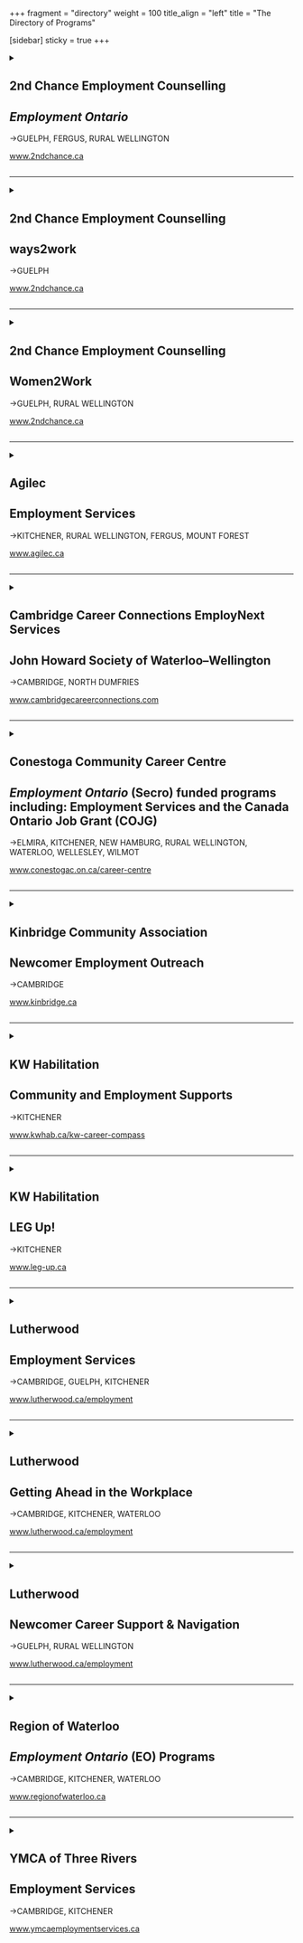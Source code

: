 +++
fragment = "directory"
weight = 100
title_align = "left"
title = "The Directory of Programs"


[sidebar]
  sticky = true
+++

<details>  
<summary>  
  
## 2nd Chance Employment Counselling  
## *Employment Ontario*  
→GUELPH, FERGUS, RURAL WELLINGTON  
  
www.2ndchance.ca  
  
</summary>  
  
#### What:  
- Employment Resource Centre  
- Job Boards  
- Access to computers, internet, photocopying  
- Access to training programs  
- 1 to 1 Assistance  
- Training incentives for businesses  
#### Who:  
Job Seekers  
#### When:  
**Fergus**  
Monday ‒ Friday at 8:30am‒4:00pm  
  
**Guelph—Norfolk Location**  
Monday ‒ Friday at 8:30am‒4:00pm  
  
**Guelph—Youth Resource Centre, Stone Road Mall**  
Monday ‒ Closed  
Tuesday & Thursday at 9:00am‒4:00pm  
Wednesday at 12:00pm–6:00pm  
#### Where:  
**Fergus**  
160 St. David Street South, Unit 104  
  
**Guelph—Norfolk Location**  
177 Norfolk Street  
  
**Guelph—Youth Resource Centre**  
Stone Road Mall  
435 Stone Road West, 2nd Floor  
#### Ask For:  
Guelph and Fergus locations  
(519) 823-2440  
  
</details>  
  
* * * * *  
  
<details>  
<summary>  
  
## 2nd Chance Employment Counselling  
## ways2work  
→GUELPH  
  
www.2ndchance.ca  
  
</summary>  
  
#### What:  
Group-based employability skills and work placement program  
#### Who:  
Youth up to the age of 30  
#### When:  
Monday ‒ Friday at 8:30am‒4:00pm  
#### Where:  
**Guelph** and **Wellington County**  
#### Ask For:  
(519) 823-2440  
  
</details>  
  
* * * * *  
  
<details>  
<summary>  
  
## 2nd Chance Employment Counselling  
## Women2Work  
→GUELPH, RURAL WELLINGTON  
  
www.2ndchance.ca  
  
</summary>  
  
#### What:  
Group-based employability skills and work placement program  
#### Who:  
Women of all ages with a disability  
#### When:  
Monday ‒ Friday at 8:30am‒4:00pm  
#### Where:  
**Guelph** and **Wellington County**  
#### Ask For:  
(519) 823-2440  
  
</details>  
  
* * * * *  
  
<details>  
<summary>  
  
## Agilec  
## Employment Services  
→KITCHENER, RURAL WELLINGTON, FERGUS, MOUNT FOREST  
  
www.agilec.ca  
  
</summary>  
  
#### What:  
- Our welcoming Resource and Information Centre offers friendly helpful staff support along with access to computers, fax, photocopier as well as resources and information about community and government programs  
- Employment Coaches will guide you through your job search journey by helping you decide what you want to do and how to go about doing it. For example: on the job training, Better Jobs Ontario (formerly Second Career), connecting with employers, interview skills and more!  
- When working one-on-one with you, our coaches will help identify your skills and experience to build your confidence to achieve new goals  
- Engaging workshops to develop job searching skills such as resume writing, interview preparation, networking and social media tools  
- Our supportive Job Development team offers a tailored approach to finding a job that is the right fit for you. This may include access to training, apprenticeships and assistance for on the job experience  
  
**Need help hiring?**  
Agilec can successfully address your recruitment and staff training needs. Here are just some of the ways:  
- Support in identifying human resource needs and filling vacancies  
- Information and resources about hiring a new employee  
- Access to job posting services  
- No Cost Advertising/Marketing for Job Postings  
- Office space and coordination of job fairs and interviewing  
- No Cost Pre-screening of Candidates  
- Funding for On the Job Training  
- Creation of Customized Training Plans  
- On the Job Coaching  
- Work Trials  
- Apprenticeships and funding opportunities available.  
#### Who:  
All are welcome  
#### When:  
**All Locations**  
Monday ‒ Friday at 8:30am‒4:30pm   
#### Where:  
**Fergus**  
370 Andrew Street West, Unit 2  
  
**Kitchener**  
385 Fairway Road South, Unit 205  
  
**Mount Forest**  
392 Main Street North, Unit 7  
#### Ask For:  
**Fergus**  
(519) 787-9333  
fergus@agilec.ca  
  
**Kitchener**  
(519) 576-2681  
kitchener@agilec.ca  
  
**Mount Forest**  
(519) 323-4540  
mtforest@agilec.ca  
  
</details>  
  
* * * * *  
  
<details>  
<summary>  
  
## Cambridge Career Connections EmployNext Services  
## John Howard Society of Waterloo–Wellington  
→CAMBRIDGE, NORTH DUMFRIES  
  
www.cambridgecareerconnections.com  
  
</summary>  
  
#### What:  
As an *Employment Ontario* service provider, we have free employment-related programs for job seekers, employers and educators.  
  
**For Job Seekers**  
- Assists job seekers to find and keep successful employment, training and apprenticeships  
- Connects job seekers to other community services and opportunities for overcoming barriers and life stabilization  
- Fully equipped and accessible resource room  
- Provides information and application assistance for Better Jobs Ontario funding for eligible participants  
  
**For Employers**  
- Job matching and placement services  
- Job boards, job fairs, and job marketing support  
- Incentives and supports for employment placements  
- Canada Ontario Job Grant for employee training and other training supports  
- Please call for more details on any of our programs or services  
#### Who:  
All ages are welcome  
#### When:  
Office hours:  
Monday ‒ Friday at 8:30am‒4:30pm  
#### Where:  
**Cambridge**  
40 Ainslie Street South  
(across the street from the bus terminal)  
**Langs**  
1145 Concession Road  
**Ayr**  
Variety of community settings  
#### Ask For:  
Employment Coordinator  
(519) 622-0815 ext. 223  
ccc@jhsww.ca  
  
</details>  
  
* * * * *  
  
<details>  
<summary>  
  
## Conestoga Community Career Centre  
## *Employment Ontario* (Secro) funded programs including: Employment Services and the Canada Ontario Job Grant (COJG)  
→ELMIRA, KITCHENER, NEW HAMBURG, RURAL WELLINGTON, WATERLOO, WELLESLEY, WILMOT  
  
www.conestogac.on.ca/career-centre  
  
</summary>  
  
#### What:  
Employment services are available to anyone seeking employment, career planning support, and training opportunities. Our experienced staff can open doors to help find the right fit for employment and training. Appointments are available virtually and in person at the Centers. Please inquire about the availability of in-person appointments.  
  
> The staff are very supportive of your goals and help you find the best possible way to achieve those goals, short-term and long-term. I would highly recommend the Conestoga Career Centre to anyone who is in need of Career help.  
>  
> – A successful job seeker, Jess  
  
*Employment Ontario* (Secro) funded programs including: Employment Services and the Canada Ontario Job Grant (COJG).   
- Connections to employers with monthly employer showcases  
- Individualized Job Search and Resume Assistance  
- Resource Centre and Virtual Job Board (MyCareer)  
- Workplace Certifications relevant to today’s labour market  
- Better Jobs Ontario Funding Information and Application Support  
- Financial Incentives may be available for eligible employers and Job Seekers  
- Career Planning and Advisement  
- Access Conestoga’s exclusive online job posting service  
- Internationally Trained Immigrant Advisement  
- Post-Secondary Education Program Information/Registration  
- Apprenticeship financial incentives  
#### Who:  
For ages 15+ years  
  
Services are available to everyone including individual job seekers and employers – at no cost. Canada Ontario Job Grant is an employer driven training program for employers seeking financial support for training new hires or existing employees.  
  
Employer Services please contact employerscareercentre@conestogac.on.ca  
#### When:  
**Doon**  
- Monday ‒ Friday at 8:30am‒4:30pm  
- Evening appointments until 6:00pm available upon request  
- Virtual and in-person appointments available  
  
**Waterloo**  
- Monday ‒ Friday at 8:30am‒4:30pm (in-person)  
- Virtual and in-person appointments available (Monday ‒ Friday)  
#### Where:  
**Kitchener/Doon Campus**  
Conestoga Career Centre, Welcome Centre  
299 Doon Valley Drive  
Free parking  
  
**Waterloo**  
332 Marsland Drive, 2nd Floor
Free parking available on site  
  
Services in New Hamburg, Elmira, Wilmot and Wellesley: call for details  
#### Ask For:  
Contact Career Centre Staff  
(519) 885-0300 ext. 5226  
  
</details>  
  
* * * * *  
  
<details>  
<summary>  
  
## Kinbridge Community Association  
## Newcomer Employment Outreach  
→CAMBRIDGE  
  
www.kinbridge.ca  
  
</summary>  
  
#### What:  
- Resume support  
- Interview coaching  
- Group workshops and training  
- Referrals to other services  
- Referrals to employers (not guaranteed)  
#### Who:  
Adults (18+ years) eligible to work in Canada, Cambridge residents only  
#### When:  
Monday ‒ Friday at 9:00am‒4:00pm  
Online and in-person  
#### Where:  
**Cambridge**—200 Christopher Drive  
#### Ask For:  
Lily Magnus—Program Coordinator  
(519) 496 5886 or LilyM@kinbridge.ca  
  
</details>  
  
* * * * *  
  
<details>  
<summary>  
  
## KW Habilitation  
## Community and Employment Supports  
→KITCHENER  
  
www.kwhab.ca/kw-career-compass  
  
</summary>  
  
#### What:  
Job readiness education and training for adults who are interested in working toward competitive employment (minimum wage or better).  
- Workplace literacy  
- Workplace numeracy  
- Soft skills development (social and interpersonal)  
- Experiential learning opportunities in authentic work and community settings  
- Education may include bus training and on-site job coaching  
  
[Out and About Waterloo Region](https://www.kwhab.ca/services/community-supports/out-and-about-waterloo-region/)  
The aim of Out and About WR is to connect you to your neighbourhood, to the things that are important to you in your local community.  This includes recreation and leisure activities, learning opportunities, and volunteerism.  
#### Who:  
Adults (18+ years)  
#### When:  
Contact us for more information.  
#### Where:  
**Kitchener**—99 Ottawa Street South  
#### Ask For:  
Amy Haynes—Supervisor  
Community and Employment Supports  
(519) 744-6307 ext. 1213  
  
</details>  
  
* * * * *  
  
<details>  
<summary>  
  
## KW Habilitation  
## LEG Up!  
→KITCHENER  
  
www.leg-up.ca  
  
</summary>  
  
#### What:  
Learning, Experience, Goals  
A learning and skill building program that provides small group learning and training geared towards adults seeking to enhance their skills for employment, volunteerism and independent living.  
#### Who:  
Youth (13–17 years) and adults with developmental disabilities.  
#### When:  
Sessions are offered throughout the year  
Visit www.leg-up.ca for registration information  
#### Where:  
**Kitchener**—109 Ottawa Street South, Unit D  
#### Ask For:  
Annita Boer, Marc Seymour or Michelle Ennis  
LEG Up! Instructors  
(519) 208-2225  
legup@kwhab.ca  
  
</details>  
  
* * * * *  
  
<details>  
<summary>  
  
## Lutherwood  
## Employment Services  
→CAMBRIDGE, GUELPH, KITCHENER  
  
www.lutherwood.ca/employment  
  
</summary>  
  
#### What:  
- Job search assistance, career exploration workshops and 1 to 1 support  
- Labour market information  
- Coaching, networking and mentorship opportunities  
- Connections to employers  
- Better Jobs Ontario funding information and applications  
- Apprenticeship information and support  
- Job boards and job search resources  
- Free access to fax, photocopier, computers and phones  
#### Who:  
Services are available to anyone of legal working age, living in Ontario and eligible to work in Canada seeking support with employment and/or training (Under 18 must be legally excused from attending school)  
#### When:  
Monday ‒ Friday at 8:30am‒4:30pm  
#### Where:  
**Cambridge**—35 Dickson Street  
  
**Guelph**—89 Wyndham Street North  
  
**Kitchener**—165 King Street East  
#### Ask For:  
Speak to our resource centre staff to determine the employment services program that would best meet your needs.  
  
**Cambridge**—(519) 623-9380  
  
**Guelph**—(519) 822-4141  
  
**Kitchener**—(519) 743-2460  
  
</details>  
  
* * * * *  
  
<details>  
<summary>  
  
## Lutherwood  
## Getting Ahead in the Workplace  
→CAMBRIDGE, KITCHENER, WATERLOO  
  
www.lutherwood.ca/employment  
  
</summary>  
  
#### What:  
- 1 to 1 and group-based learning for youth who want to work and need help getting started  
- Ideal for those who want to build successful mental wellness strategies and/or need to overcome barriers to employment  
- Identify your strengths, resources and develop and follow a new future story plan  
- Learn about the "hidden rules" and communication skills needed to get ahead in the workplace  
- Paid placements and interviews with local youth friendly organizations  
#### Who:  
Youth 15‒30 years (inclusive)  
#### When:  
Monday ‒ Friday at 8:30am‒4:30pm  
#### Where:  
**Kitchener**—165 King Street East  
#### Ask For:  
Speak to our resource centre staff to determine the employment services program that would best meet your needs.  
  
**Cambridge**—(519) 623-9380  
  
**Kitchener**—(519) 743-2460  
  
</details>  
  
* * * * *  
  
<details>  
<summary>  
  
## Lutherwood  
## Newcomer Career Support & Navigation  
→GUELPH, RURAL WELLINGTON  
  
www.lutherwood.ca/employment  
  
</summary>  
  
#### What:  
- Job Search Workshops for Newcomers  
- Mentorship opportunities for internationally trained professionals with local volunteer mentors in their field  
- Help navigating the complex systems involved in accessing further education, training, apprenticeship and employment  
- Information for immigrants about their occupational field in Canada  
- Targeted resumes and cover letters, self-marketing and other job search tips  
- Learn the benefits of networking  
- Help determining eligibility and applying for credential evaluation  
- In person and online workshops available  
#### Who:  
Newcomers (Permanent Residents, Convention Refugees, Protected Persons, Live In Caregivers) living in Guelph and Wellington County  
#### When:  
Monday ‒ Friday at 8:30am‒4:30pm  
#### Where:  
**Guelph**—89 Wyndham Street North, 3rd Floor  
#### Ask For:  
Speak to our Resource Centre staff to determine the employment services program that would best meet your needs.  
  
**Guelph**—(519) 822-4141  
  
</details>  
  
* * * * *  
  
<details>  
<summary>  
  
## Region of Waterloo  
## *Employment Ontario* (EO) Programs  
→CAMBRIDGE, KITCHENER, WATERLOO  
  
www.regionofwaterloo.ca  
  
</summary>  
  
#### What:  
- *Employment Ontario* Service Provider   
- Help with resumes, interviews, job searching and accessing training   
- 1 to 1 support from an Employment Facilitator   
- Access to Job Development Services  
#### Who:  
All services are open to adults  
#### When:  
Employment Services  
Monday ‒ Friday at 8:30am‒4:30pm  
Available in person, in the community, online, and by phone.  
Resources are also available on our website at https://www.regionofwaterloo.ca/en/living-here/employment-support.aspx  
#### Where:  
**Cambridge**—150 Main Street  
  
**Kitchener**—20 Weber Street  
  
**Waterloo**—99 Regina Street South  
#### Ask For:  
Employment Services  
(519) 883-2101 ext. 5656  
  
</details>  
  
* * * * *  
  
<details>  
<summary>  
  
## YMCA of Three Rivers   
## Employment Services   
→CAMBRIDGE, KITCHENER  
  
www.ymcaemploymentservices.ca  
  
</summary>  
  
#### What:  
- Career exploration, 1 to 1 support   
- Job search assistance, workshops  
- Better Jobs Ontario information  
- Labour market information  
- Employment supports  
- Job Boards, job fairs, employer panels  
- Services for employers  
#### Who:  
All are welcome  
Cambridge office provides services in French  
#### When:  
Monday ‒ Friday at 8:30am‒4:30pm  
#### Where:  
**Cambridge**—250 Hespeler Road, 2nd Floor  
  
**Kitchener**—800 King Street West, 3rd Floor  
#### Ask For:  
**Cambridge**—(226) 989-3381  
  
**Kitchener**—(519) 500-9637  
  
  
</details>  
